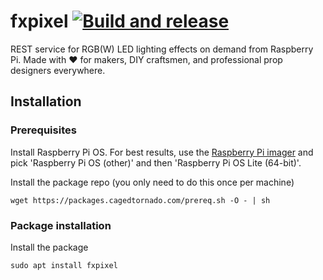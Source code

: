 # fxpixel [![Build and release](https://github.com/danesparza/fxpixel/actions/workflows/release.yaml/badge.svg)](https://github.com/danesparza/fxpixel/actions/workflows/release.yaml)
REST service for RGB(W) LED lighting effects on demand from Raspberry Pi. Made with ❤️ for makers, DIY craftsmen, and professional prop designers everywhere.

## Installation
### Prerequisites
Install Raspberry Pi OS.  For best results, use the [Raspberry Pi imager](https://www.raspberrypi.com/software/)
and pick 'Raspberry Pi OS (other)' and then 'Raspberry Pi OS Lite (64-bit)'.

Install the package repo (you only need to do this once per machine)
```
wget https://packages.cagedtornado.com/prereq.sh -O - | sh
```

### Package installation
Install the package
```
sudo apt install fxpixel
```

